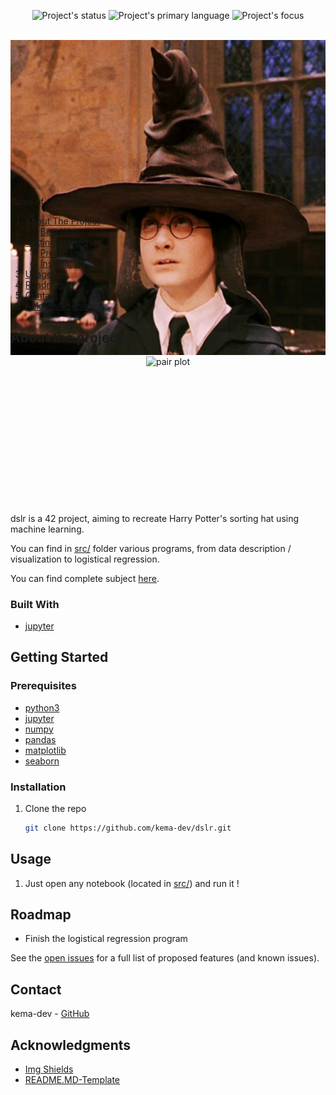 <div id="top"></div>
<p align=center>
  <img alt="Project's status" src="https://img.shields.io/github/last-commit/kema-dev/dslr?logo=github">
  <img alt="Project's primary language" src="https://img.shields.io/badge/Language-Python%20(Jupyter%20Notebooks)-blue">
  <img alt="Project's focus" src="https://img.shields.io/badge/Focus-Data%20science-blue">
</p>

<!-- PROJECT LOGO -->
<br />
<div align="center" style="height:200px; margin-bottom:10%">
  <a>
    <img src="assets/Choixpeau.jpg" alt="Choixpeau image">
  </a>
</div>

<!-- TABLE OF CONTENTS -->
<summary>Table of Contents</summary>
<ol>
<li>
	<a href="#about-the-project">About The Project</a>
	<ul>
	<li><a href="#built-with">Built With</a></li>
	</ul>
</li>
<li>
	<a href="#getting-started">Getting Started</a>
	<ul>
	<li><a href="#prerequisites">Prerequisites</a></li>
	<li><a href="#installation">Installation</a></li>
	</ul>
</li>
<li><a href="#usage">Usage</a></li>
<li><a href="#roadmap">Roadmap</a></li>
<li><a href="#contact">Contact</a></li>
<li><a href="#acknowledgments">Acknowledgments</a></li>
</ol>
</details>

<!-- ABOUT THE PROJECT -->
## About the project

<div align="center" style="height:200px; margin-bottom:10%">
  <a>
    <img src="images/pair_plot.png" width=300px alt="pair plot">
  </a>
</div>
<!-- TODO Put images from the project here -->

dslr is a 42 project, aiming to recreate Harry Potter's sorting hat using machine learning.

You can find in [src/](src/) folder various programs, from data description / visualization to logistical regression.

You can find complete subject <a href="docs/">here</a>.

### Built With

* <a href="https://jupyter.org/" target="_blank" title="Jupyter's website">jupyter</a>

<!-- GETTING STARTED -->
## Getting Started

### Prerequisites

* [python3](https://www.python.org/)
* [jupyter](https://jupyter.org/)
* [numpy](https://numpy.org/)
* [pandas](https://pandas.pydata.org/)
* [matplotlib](https://matplotlib.org/)
* [seaborn](https://seaborn.pydata.org/)

### Installation

1. Clone the repo

   ```sh
   git clone https://github.com/kema-dev/dslr.git
   ```

<!-- USAGE EXAMPLES -->
## Usage

1. Just open any notebook (located in <a href="src/">src/</a>) and run it !

<!-- ROADMAP -->
## Roadmap

* Finish the logistical regression program

See the [open issues](https://github.com/kema-dev/dslr/issues) for a full list of proposed features (and known issues).

<!-- CONTACT -->
## Contact

kema-dev - [GitHub](https://github.com/kema-dev)

## Acknowledgments

* [Img Shields](https://shields.io)
* [README.MD-Template](https://github.com/othneildrew/Best-README-Template)
